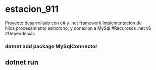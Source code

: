 # estacion_911
Proyecto desarrollado con c# y .net framework 
Implementacion de hilos,procesamiento asincrono, y conexion a MySql
#Recurosos
.net v6
#Dependecias
### dotnet add package MySqlConnector
## dotnet run
